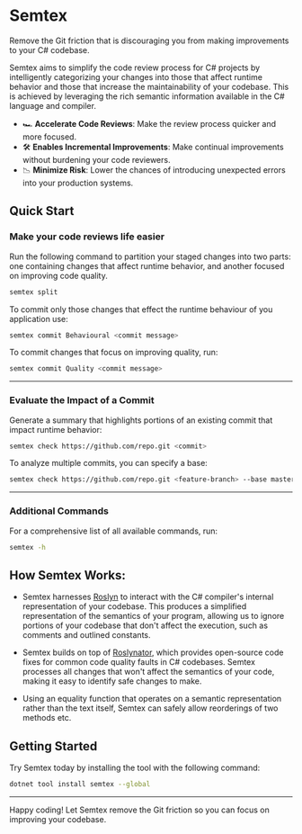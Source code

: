# Semtex
Remove the Git friction that is discouraging you from making improvements to your C# codebase. 

Semtex aims to simplify the code review process for C# projects by intelligently categorizing your changes into those
that affect runtime behavior and those that increase the maintainability of your codebase. This is achieved by
leveraging the rich semantic information available in the C# language and compiler.

- 🏎️ <b>Accelerate Code Reviews</b>: Make the review process quicker and more focused.
- 🛠️ <b>Enables Incremental Improvements</b>: Make continual improvements without burdening your code reviewers.
- 📉 <b>Minimize Risk</b>: Lower the chances of introducing unexpected errors into your production systems.

## Quick Start
### Make your code reviews life easier
Run the following command to partition your staged changes into two parts: one containing changes that affect runtime 
behavior, and another focused on improving code quality.
```sh
semtex split
```
To commit only those changes that effect the runtime behaviour of you application use:
```sh
semtex commit Behavioural <commit message>
```
To commit changes that focus on improving quality, run:
```sh
semtex commit Quality <commit message>
```

-------

### Evaluate the Impact of a Commit
Generate a summary that highlights portions of an existing commit that impact runtime behavior:
```sh
semtex check https://github.com/repo.git <commit>
```
To analyze multiple commits, you can specify a base:
```sh
semtex check https://github.com/repo.git <feature-branch> --base master
```

-----
### Additional Commands
For a comprehensive list of all available commands, run:
```sh
semtex -h
```

## How Semtex Works:
- Semtex harnesses [Roslyn](https://github.com/dotnet/roslyn) to interact with the C# compiler's internal representation of your codebase. This 
produces a simplified representation of the semantics of your program, allowing us to ignore portions of your codebase
that don't affect the execution, such as comments and outlined constants.

- Semtex builds on top of [Roslynator](https://github.com/JosefPihrt/Roslynator), which provides open-source code fixes for common code quality faults in C#
codebases. Semtex processes all changes that won't affect the semantics of your code, making it easy to identify safe 
changes to make.

- Using an equality function that operates on a semantic representation rather than the text itself, Semtex can safely 
allow reorderings of two methods etc.

## Getting Started
Try Semtex today by installing the tool with the following command:
```sh
dotnet tool install semtex --global
```

----- 
Happy coding! Let Semtex remove the Git friction so you can focus on improving your codebase.


